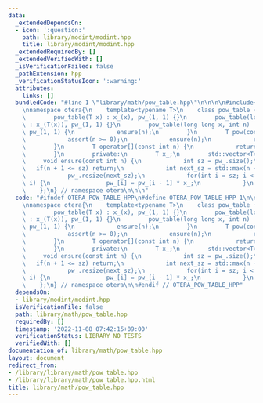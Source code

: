 ```yaml
---
data:
  _extendedDependsOn:
  - icon: ':question:'
    path: library/modint/modint.hpp
    title: library/modint/modint.hpp
  _extendedRequiredBy: []
  _extendedVerifiedWith: []
  _isVerificationFailed: false
  _pathExtension: hpp
  _verificationStatusIcon: ':warning:'
  attributes:
    links: []
  bundledCode: "#line 1 \"library/math/pow_table.hpp\"\n\n\n\n#include<library/modint/modint.hpp>\n\
    \nnamespace otera{\n    template<typename T>\n    class pow_table {\n        public:\n\
    \        pow_table(T x) : x_(x), pw_(1, 1) {}\n        pow_table(long long x)\
    \ : x_(T(x)), pw_(1, 1) {}\n        pow_table(long long x, int n) : x_(T(x)),\
    \ pw_(1, 1) {\n            ensure(n);\n        }\n        T pow(const int n) {\n\
    \            assert(n >= 0);\n            ensure(n);\n            return pw_[n];\n\
    \        }\n        T operator[](const int n) {\n            return pow(n);\n\
    \        }\n        private:\n        T x_;\n        std::vector<T> pw_;\n   \
    \     void ensure(const int n) {\n            int sz = pw_.size();\n         \
    \   if(n + 1 <= sz) return;\n            int next_sz = std::max(n + 1, sz * 2);\n\
    \            pw_.resize(next_sz);\n            for(int i = sz; i < next_sz; ++\
    \ i) {\n                pw_[i] = pw_[i - 1] * x_;\n            }\n        }\n\
    \    };\n} // namespace otera\n\n\n"
  code: "#ifndef OTERA_POW_TABLE_HPP\n#define OTERA_POW_TABLE_HPP 1\n\n#include<library/modint/modint.hpp>\n\
    \nnamespace otera{\n    template<typename T>\n    class pow_table {\n        public:\n\
    \        pow_table(T x) : x_(x), pw_(1, 1) {}\n        pow_table(long long x)\
    \ : x_(T(x)), pw_(1, 1) {}\n        pow_table(long long x, int n) : x_(T(x)),\
    \ pw_(1, 1) {\n            ensure(n);\n        }\n        T pow(const int n) {\n\
    \            assert(n >= 0);\n            ensure(n);\n            return pw_[n];\n\
    \        }\n        T operator[](const int n) {\n            return pow(n);\n\
    \        }\n        private:\n        T x_;\n        std::vector<T> pw_;\n   \
    \     void ensure(const int n) {\n            int sz = pw_.size();\n         \
    \   if(n + 1 <= sz) return;\n            int next_sz = std::max(n + 1, sz * 2);\n\
    \            pw_.resize(next_sz);\n            for(int i = sz; i < next_sz; ++\
    \ i) {\n                pw_[i] = pw_[i - 1] * x_;\n            }\n        }\n\
    \    };\n} // namespace otera\n\n#endif // OTERA_POW_TABLE_HPP"
  dependsOn:
  - library/modint/modint.hpp
  isVerificationFile: false
  path: library/math/pow_table.hpp
  requiredBy: []
  timestamp: '2022-11-08 07:42:15+09:00'
  verificationStatus: LIBRARY_NO_TESTS
  verifiedWith: []
documentation_of: library/math/pow_table.hpp
layout: document
redirect_from:
- /library/library/math/pow_table.hpp
- /library/library/math/pow_table.hpp.html
title: library/math/pow_table.hpp
---
```


